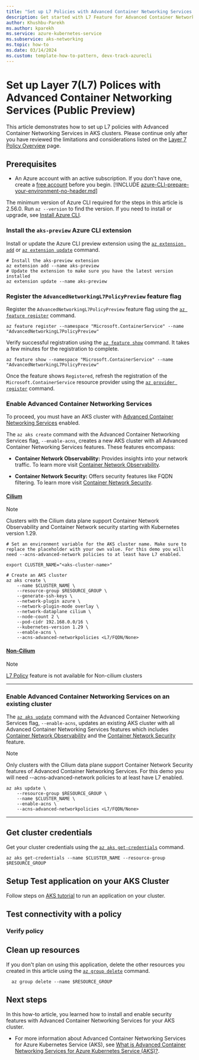 ```yaml
---
title: "Set up L7 Policies with Advanced Container Networking Services (ACNS)"
description: Get started with L7 Feature for Advanced Container Networking Services (ACNS) for your AKS cluster using Azure managed Cilium Network Policies.
author: Khushbu-Parekh
ms.author: kparekh
ms.service: azure-kubernetes-service
ms.subservice: aks-networking
ms.topic: how-to
ms.date: 03/14/2024
ms.custom: template-how-to-pattern, devx-track-azurecli
---
```


# Set up Layer 7(L7) Polices with Advanced Container Networking Services (Public Preview)

This article demonstrates how to set up L7 policies with Advanced Container Networking Services in AKS clusters. Please continue only after you have reviewed the limitations and considerations listed on the [Layer 7 Policy Overview](./container-network-security-l7-policy-concepts.md) page.

## Prerequisites

* An Azure account with an active subscription. If you don't have one, create a [free account](https://azure.microsoft.com/free/?WT.mc_id=A261C142F) before you begin.
[!INCLUDE [azure-CLI-prepare-your-environment-no-header.md](~/reusable-content/azure-cli/azure-cli-prepare-your-environment-no-header.md)]

 The minimum version of Azure CLI required for the steps in this article is 2.56.0. Run `az --version` to find the version. If you need to install or upgrade, see [Install Azure CLI](/cli/azure/install-azure-cli).


### Install the `aks-preview` Azure CLI extension

Install or update the Azure CLI preview extension using the [`az extension add`](/cli/azure/extension#az_extension_add) or [`az extension update`](/cli/azure/extension#az_extension_update) command.

```azurecli-interactive
# Install the aks-preview extension
az extension add --name aks-preview
# Update the extension to make sure you have the latest version installed
az extension update --name aks-preview
```

### Register the `AdvancedNetworkingL7PolicyPreview` feature flag

Register the `AdvancedNetworkingL7PolicyPreview` feature flag using the [`az feature register`](/cli/azure/feature#az_feature_register) command.

```azurecli-interactive 
az feature register --namespace "Microsoft.ContainerService" --name "AdvancedNetworkingL7PolicyPreview"
```
Verify successful registration using the [`az feature show`](/cli/azure/feature#az_feature_show) command. It takes a few minutes for the registration to complete.

```azurecli-interactive
az feature show --namespace "Microsoft.ContainerService" --name "AdvancedNetworkingL7PolicyPreview"
```

Once the feature shows `Registered`, refresh the registration of the `Microsoft.ContainerService` resource provider using the [`az provider register`](/cli/azure/provider#az_provider_register) command.

### Enable Advanced Container Networking Services

To proceed, you must have an AKS cluster with [Advanced Container Networking Services](./advanced-container-networking-services-overview.md) enabled.

The `az aks create` command with the Advanced Container Networking Services flag, `--enable-acns`, creates a new AKS cluster with all Advanced Container Networking Services features. These features encompass:
* **Container Network Observability:**  Provides insights into your network traffic. To learn more visit [Container Network Observability](./container-network-observability-concepts.md).

* **Container Network Security:** Offers security features like FQDN filtering. To learn more visit  [Container Network Security](./advanced-container-networking-services-overview.md#container-network-security).

#### [**Cilium**](#tab/cilium)

> [!NOTE]
> Clusters with the Cilium data plane support Container Network Observability and Container Network security starting with Kubernetes version 1.29.

```azurecli-interactive
# Set an environment variable for the AKS cluster name. Make sure to replace the placeholder with your own value. For this demo you will need --acns-advanced-network policies to at least have L7 enabled.

export CLUSTER_NAME="<aks-cluster-name>"

# Create an AKS cluster
az aks create \
    --name $CLUSTER_NAME \
    --resource-group $RESOURCE_GROUP \
    --generate-ssh-keys \
    --network-plugin azure \
    --network-plugin-mode overlay \
    --network-dataplane cilium \
    --node-count 2 \
    --pod-cidr 192.168.0.0/16 \
    --kubernetes-version 1.29 \
    --enable-acns \
    --acns-advanced-networkpolicies <L7/FQDN/None>
```

#### [**Non-Cilium**](#tab/non-cilium)

> [!NOTE]
> [L7 Policy](./container-network-security-l7-policy-concepts.md) feature is not available for Non-cilium clusters

---

### Enable Advanced Container Networking Services on an existing cluster

The [`az aks update`](/cli/azure/aks#az_aks_update) command with the Advanced Container Networking Services flag, `--enable-acns`, updates an existing AKS cluster with all Advanced Container Networking Services features which includes [Container Network Observability](./container-network-observability-concepts.md) and the [Container Network Security](./container-network-security-concepts.md) feature.


> [!NOTE]
> Only clusters with the Cilium data plane support Container Network Security features of Advanced Container Networking Services. For this demo you will need --acns-advanced-network policies to at least have L7 enabled.

```azurecli-interactive
az aks update \
    --resource-group $RESOURCE_GROUP \
    --name $CLUSTER_NAME \
    --enable-acns \
    --acns-advanced-networkpolicies <L7/FQDN/None>
```

---    

## Get cluster credentials 

Get your cluster credentials using the [`az aks get-credentials`](/cli/azure/aks#az_aks_get_credentials) command.

```azurecli-interactive
az aks get-credentials --name $CLUSTER_NAME --resource-group $RESOURCE_GROUP
```

## Setup Test application on your AKS Cluster

Follow steps on [AKS tutorial](./tutorial-kubernetes-deploy-application.md) to run an application on your cluster.

## Test connectivity with a policy



### Verify policy



## Clean up resources

If you don't plan on using this application, delete the other resources you created in this article using the [`az group delete`](/cli/azure/#az_group_delete) command.

```azurecli-interactive
  az group delete --name $RESOURCE_GROUP
```

## Next steps

In this how-to article, you learned how to install and enable security features with Advanced Container Networking Services for your AKS cluster.

* For more information about Advanced Container Networking Services for Azure Kubernetes Service (AKS), see [What is Advanced Container Networking Services for Azure Kubernetes Service (AKS)?](advanced-container-networking-services-overview.md).